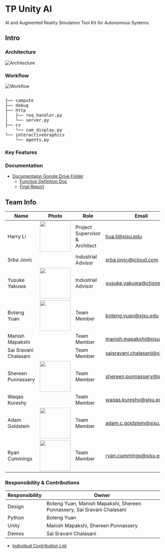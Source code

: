 # TP Unity AI
AI and Augmented Reality Simulation Tool Kit for Autonomous Systems
## Intro

### Architecture
![Architecture](https://user-images.githubusercontent.com/38079632/231948918-e80a1cd7-6b03-4ddb-b065-c2cd5446f964.jpg)

### Workflow
![Workflow](https://user-images.githubusercontent.com/38079632/232121014-856604cb-3d09-4ad4-b58c-557821f4e53d.jpg)

<pre>

├── compute
├── debug
├── http
│   ├── req_handler.py
│   └── server.py
├── cv
    └── cam_display.py
└── interactiveGraphics
    └── agents.py
</pre>

### Key Features

### Documentation
* [Documentaion Google Drive Folder](https://drive.google.com/drive/u/3/folders/1rP03INmcz0v60sjqca3umEphleoIAQRd)
  * [Function Definition Doc](https://docs.google.com/document/d/1U4_ov3h36BZE5mAOXhLUBwPS77ORlPS9IoK6uTg8Y3U/edit?usp=sharing)
  * [Final Report](https://docs.google.com/document/d/1E5Vxa-DlSo16tCDuBMJn20dqHqfobQhl8ZtpAphNJxc/edit?usp=sharing)

## Team Info
Name | Photo | Role | Email
---- | ----- | ---- | ----
Harry Li | <img src="https://user-images.githubusercontent.com/38079632/227462713-9f9a5f60-e869-4c92-a653-98c1e6af724f.jpg" width="100" height="100"> | Project Supervisor & Architect | hua.li@sjsu.edu
Srba Jovic |  | Industrial Advisor | srba.jovic@icloud.com
Yusuke Yakuwa | <img src="https://user-images.githubusercontent.com/38079632/227462162-c2182a3b-e310-4b65-8d48-9ce06d7f87dd.jpg" width="100" height="100"> | Industrial Advisor | yusuke.yakuwa@ctione.com
Boteng Yuan | <img src="https://user-images.githubusercontent.com/38079632/227463191-6eeacf08-95cd-4ea6-b006-80922506c517.jpg" width="100" height="100"> | Team Member | boteng.yuan@sjsu.edu
Manish Mapakshi |  | Team Member | manish.mapakshi@sjsu.edu
Sai Sravani Chalasani |  | Team Member | saisravani.chalasani@sjsu.edu
Shereen Punnassery | <img src="https://user-images.githubusercontent.com/38079632/229607779-bf5a7196-9785-40d5-894a-4d08a919756c.jpg" width="100" height="100"> | Team Member | shereen.punnassery@sjsu.edu
Waqas Kureshy |  | Team Member | waqas.kureshy@sjsu.edu
Adam Goldstein | <img src="https://user-images.githubusercontent.com/38079632/227458908-30a28225-ed81-43a5-9157-4001ff546b77.jpeg" width="100" height="100"> | Team Member | adam.c.goldstein@sjsu.edu
Ryan Cummings | <img src="https://user-images.githubusercontent.com/38079632/227463008-1bd742c0-cebb-4d77-825f-c12cc660c456.jpg" width="100" height="100"> | Team Member | ryan.cummings@sjsu.edu

### Responsibility & Contributions

Responsibility  | Owner
------------- | -------------
Design  | Boteng Yuan, Manish Mapakshi, Shereen Punnassery, Sai Sravani Chalasani
Python  | Boteng Yuan
Unity  | Manish Mapakshi, Shereen Punnassery
Demos | Sai Sravani Chalasani

* [Individual Contribution List](https://docs.google.com/document/d/1KYUA3KTBQXJIp6txP6cPjn7L9hroA8AfvhDAxP6ToHw/edit)
